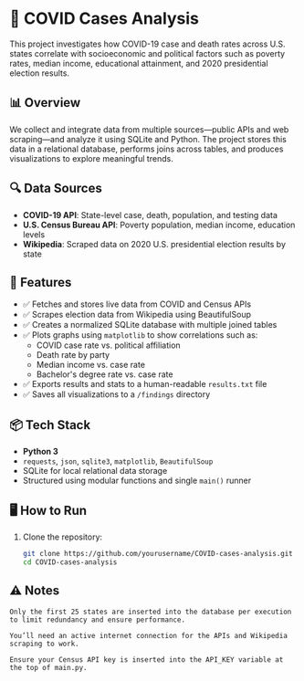 # 🦠 COVID Cases Analysis

This project investigates how COVID-19 case and death rates across U.S. states correlate with socioeconomic and political factors such as poverty rates, median income, educational attainment, and 2020 presidential election results.

## 📊 Overview

We collect and integrate data from multiple sources—public APIs and web scraping—and analyze it using SQLite and Python. The project stores this data in a relational database, performs joins across tables, and produces visualizations to explore meaningful trends.

## 🔍 Data Sources

- **COVID-19 API**: State-level case, death, population, and testing data  
- **U.S. Census Bureau API**: Poverty population, median income, education levels  
- **Wikipedia**: Scraped data on 2020 U.S. presidential election results by state  

## 📁 Features

- ✅ Fetches and stores live data from COVID and Census APIs  
- ✅ Scrapes election data from Wikipedia using BeautifulSoup  
- ✅ Creates a normalized SQLite database with multiple joined tables  
- ✅ Plots graphs using `matplotlib` to show correlations such as:
  - COVID case rate vs. political affiliation
  - Death rate by party
  - Median income vs. case rate
  - Bachelor's degree rate vs. case rate  
- ✅ Exports results and stats to a human-readable `results.txt` file  
- ✅ Saves all visualizations to a `/findings` directory

## 📦 Tech Stack

- **Python 3**
- `requests`, `json`, `sqlite3`, `matplotlib`, `BeautifulSoup`
- SQLite for local relational data storage
- Structured using modular functions and single `main()` runner

## 🖥️ How to Run

1. Clone the repository:
   ```bash
   git clone https://github.com/yourusername/COVID-cases-analysis.git
   cd COVID-cases-analysis
   
## ⚠️ Notes

    Only the first 25 states are inserted into the database per execution to limit redundancy and ensure performance.

    You’ll need an active internet connection for the APIs and Wikipedia scraping to work.

    Ensure your Census API key is inserted into the API_KEY variable at the top of main.py.
